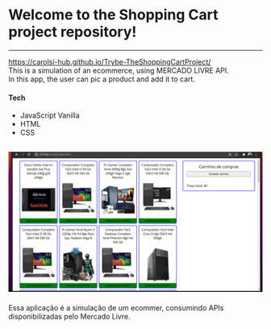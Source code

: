 # Welcome to the Shopping Cart project repository!

---
https://carolsi-hub.github.io/Trybe-TheShoppingCartProject/
<br>
This is a simulation of an ecommerce, using MERCADO LIVRE API.<br>
In this app, the user can pic a product and add it to cart. 

#### Tech  
- JavaScript Vanilla
- HTML
- CSS

<a href="https://carolsi-hub.github.io/Trybe-TheShoppingCartProject/"><img src="./out.gif" /></a>
<br>
-------------------------------------------------------------------

Essa aplicação é a simulação de um ecommer, consumindo APIs disponibilizadas pelo Mercado Livre.<br>




